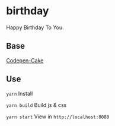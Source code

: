 # birthday

Happy Birthday To You.

## Base

[Codepen-Cake](https://codepen.io/fixcl/pen/nKFDr)

## Use

`yarn`  Install

`yarn build` Build js & css

`yarn start` View in `http://localhost:8080`
